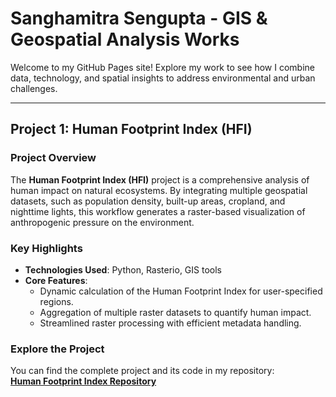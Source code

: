 # **Sanghamitra Sengupta - GIS & Geospatial Analysis Works**

Welcome to my GitHub Pages site! Explore my work to see how I combine data, technology, and spatial insights to address environmental and urban challenges.

---

## **Project 1: Human Footprint Index (HFI)**

### **Project Overview**
The **Human Footprint Index (HFI)** project is a comprehensive analysis of human impact on natural ecosystems. By integrating multiple geospatial datasets, such as population density, built-up areas, cropland, and nighttime lights, this workflow generates a raster-based visualization of anthropogenic pressure on the environment.

### **Key Highlights**
- **Technologies Used**: Python, Rasterio, GIS tools
- **Core Features**:
  - Dynamic calculation of the Human Footprint Index for user-specified regions.
  - Aggregation of multiple raster datasets to quantify human impact.
  - Streamlined raster processing with efficient metadata handling.

### **Explore the Project**
You can find the complete project and its code in my repository:  
[**Human Footprint Index Repository**](https://github.com/sanghamitra-sengupta/Human-Footprint-Index.git)



